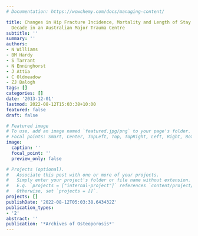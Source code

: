 ```yaml
---
# Documentation: https://wowchemy.com/docs/managing-content/

title: Changes in Hip Fracture Incidence, Mortality and Length of Stay over the Last
  Decade in an Australian Major Trauma Centre
subtitle: ''
summary: ''
authors:
- N Williams
- BM Hardy
- S Tarrant
- N Enninghorst
- J Attia
- C Oldmeadow
- ZJ Balogh
tags: []
categories: []
date: '2013-12-01'
lastmod: 2022-08-12T15:03:38+10:00
featured: false
draft: false

# Featured image
# To use, add an image named `featured.jpg/png` to your page's folder.
# Focal points: Smart, Center, TopLeft, Top, TopRight, Left, Right, BottomLeft, Bottom, BottomRight.
image:
  caption: ''
  focal_point: ''
  preview_only: false

# Projects (optional).
#   Associate this post with one or more of your projects.
#   Simply enter your project's folder or file name without extension.
#   E.g. `projects = ["internal-project"]` references `content/project/deep-learning/index.md`.
#   Otherwise, set `projects = []`.
projects: []
publishDate: '2022-08-12T05:03:38.643432Z'
publication_types:
- '2'
abstract: ''
publication: '*Archives of Osteoporosis*'
---
```

